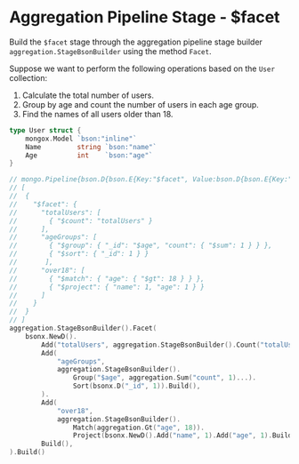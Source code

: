 # Aggregation Pipeline Stage - $facet
Build the `$facet` stage through the aggregation pipeline stage builder `aggregation.StageBsonBuilder` using the method `Facet`.

Suppose we want to perform the following operations based on the `User` collection:

1. Calculate the total number of users.
2. Group by age and count the number of users in each age group.
3. Find the names of all users older than 18.

```go
type User struct {
	mongox.Model `bson:"inline"`
	Name         string `bson:"name"`
	Age          int    `bson:"age"`
}

// mongo.Pipeline{bson.D{bson.E{Key:"$facet", Value:bson.D{bson.E{Key:"totalUsers", Value:mongo.Pipeline{bson.D{bson.E{Key:"$count", Value:"totalUsers"}}}}, bson.E{Key:"ageGroups", Value:mongo.Pipeline{bson.D{bson.E{Key:"$group", Value:bson.D{bson.E{Key:"_id", Value:"$age"}, bson.E{Key:"count", Value:bson.D{bson.E{Key:"$sum", Value:1}}}}}}, bson.D{bson.E{Key:"$sort", Value:bson.D{bson.E{Key:"_id", Value:1}}}}}}, bson.E{Key:"over18", Value:mongo.Pipeline{bson.D{bson.E{Key:"$match", Value:bson.D{bson.E{Key:"age", Value:bson.D{bson.E{Key:"$gt", Value:[]interface {}{18}}}}}}}, bson.D{bson.E{Key:"$project", Value:bson.D{bson.E{Key:"name", Value:1}, bson.E{Key:"age", Value:1}}}}}}}}}}
// [
//  {
//    "$facet": {
//      "totalUsers": [
//     	  { "$count": "totalUsers" }
//    	],
//      "ageGroups": [
//     	  { "$group": { "_id": "$age", "count": { "$sum": 1 } } },
//        { "$sort": { "_id": 1 } }
//       ],
//      "over18": [
//        { "$match": { "age": { "$gt": 18 } } },
//        { "$project": { "name": 1, "age": 1 } }
//      ]
//    }
//  }
// ]
aggregation.StageBsonBuilder().Facet(
    bsonx.NewD().
        Add("totalUsers", aggregation.StageBsonBuilder().Count("totalUsers").Build()).
        Add(
            "ageGroups",
            aggregation.StageBsonBuilder().
                Group("$age", aggregation.Sum("count", 1)...).
                Sort(bsonx.D("_id", 1)).Build(),
        ).
        Add(
            "over18",
            aggregation.StageBsonBuilder().
                Match(aggregation.Gt("age", 18)).
                Project(bsonx.NewD().Add("name", 1).Add("age", 1).Build()).Build()).
        Build(),
).Build()
```